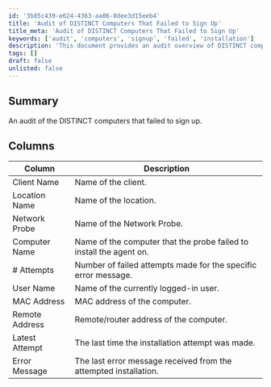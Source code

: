 ```yaml
---
id: '3b85c439-e624-4363-aa06-8dee3d15eeb4'
title: 'Audit of DISTINCT Computers That Failed to Sign Up'
title_meta: 'Audit of DISTINCT Computers That Failed to Sign Up'
keywords: ['audit', 'computers', 'signup', 'failed', 'installation']
description: 'This document provides an audit overview of DISTINCT computers that failed to sign up for agent installation. It includes detailed information on each computer, including the client name, location, network probe, and the specific error messages encountered during the installation attempts.'
tags: []
draft: false
unlisted: false
---
```


## Summary

An audit of the DISTINCT computers that failed to sign up.

## Columns

| Column          | Description                                                                       |
|-----------------|-----------------------------------------------------------------------------------|
| Client Name     | Name of the client.                                                               |
| Location Name   | Name of the location.                                                             |
| Network Probe    | Name of the Network Probe.                                                        |
| Computer Name   | Name of the computer that the probe failed to install the agent on.              |
| # Attempts       | Number of failed attempts made for the specific error message.                    |
| User Name       | Name of the currently logged-in user.                                            |
| MAC Address     | MAC address of the computer.                                                     |
| Remote Address   | Remote/router address of the computer.                                           |
| Latest Attempt  | The last time the installation attempt was made.                                  |
| Error Message   | The last error message received from the attempted installation.                  |
